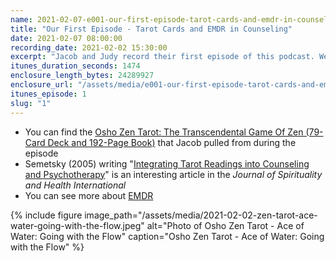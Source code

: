 ```yaml
---
name: 2021-02-07-e001-our-first-episode-tarot-cards-and-emdr-in-counseling.md
title: "Our First Episode - Tarot Cards and EMDR in Counseling"
date: 2021-02-07 08:00:00
recording_date: 2021-02-02 15:30:00
excerpt: "Jacob and Judy record their first episode of this podcast. We pull the Ace of Water: Going with the Flow from the Zen Tarot Card deck.  We talked about using Tarot style cards in individual mental health services, along with her use of EDMR with clients who have a history of trauma."
itunes_duration_seconds: 1474
enclosure_length_bytes: 24289927
enclosure_url: "/assets/media/e001-our-first-episode-tarot-cards-and-emdr-in-counseling.mp3"
itunes_episode: 1
slug: "1"
---
```


- You can find the [Osho Zen Tarot: The Transcendental Game Of Zen (79-Card Deck and 192-Page Book)](https://www.amazon.com/Osho-Zen-Tarot-Transcendental-192-Page/dp/0312117337/) that Jacob pulled from during the episode
- Semetsky (2005) writing "[Integrating Tarot Readings into Counseling and Psychotherapy](https://www.transformatherapy.com/uploads/2/5/9/3/25939273/tarot_therapy_study.pdf)" is an interesting article in the _Journal of Spirituality and Health International_
- You can see more about [EMDR](https://www.emdr.com/what-is-emdr/)

{% include figure image_path="/assets/media/2021-02-02-zen-tarot-ace-water-going-with-the-flow.jpeg" alt="Photo of Osho Zen Tarot - Ace of Water: Going with the Flow" caption="Osho Zen Tarot - Ace of Water: Going with the Flow" %}